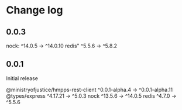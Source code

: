 # Change log

## 0.0.3

  nock:   ^14.0.5   →   ^14.0.10
  redis"   ^5.5.6   →     ^5.8.2

## 0.0.1

Initial release

  @ministryofjustice/hmpps-rest-client  ^0.0.1-alpha.4  →  ^0.0.1-alpha.11
  @types/express                              ^4.17.21  →           ^5.0.3
  nock                                         ^13.5.6  →          ^14.0.5
  redis                                         ^4.7.0  →           ^5.5.6